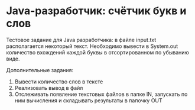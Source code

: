 # Java-разработчик: счётчик букв и слов
Тестовое задание для Java разработчика: в файле input.txt располагается некоторый текст. Необходимо вывести в System.out количество вхождений каждой буквы в отсортированном по убыванию виде.  
  
Дополнительные задания:  
1) Вывести количество слов в тексте  
2) Реализовать вывод в файл  
3) Отслеживать появление текстовых файлов в папке IN, запускать по ним вычисления и складывать результаты в папочку OUT

